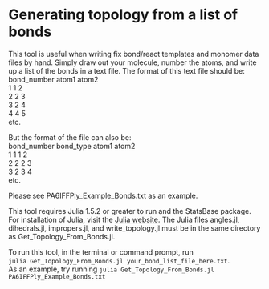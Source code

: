 # Generating topology from a list of bonds
This tool is useful when writing fix bond/react templates and monomer data files by hand. Simply draw out your molecule, number the atoms, and write up a list of the bonds in a text file. 
The format of this text file should be:  
bond_number atom1 atom2  
1 1 2  
2 2 3  
3 2 4  
4 4 5  
etc. 

But the format of the file can also be:  
bond_number bond_type atom1 atom2  
1 1 1 2  
2 2 2 3  
3 2 3 4  
etc. 

Please see PA6IFFPly_Example_Bonds.txt as an example.

This tool requires Julia 1.5.2 or greater to run and the StatsBase package. For installation of Julia, visit the [Julia website](https://julialang.org/). The Julia files angles.jl, dihedrals.jl, impropers.jl, and write_topology.jl must be in the same directory as Get_Topology_From_Bonds.jl.

To run this tool, in the terminal or command prompt, run  
`julia Get_Topology_From_Bonds.jl your_bond_list_file_here.txt`.  
As an example, try running 
`julia Get_Topology_From_Bonds.jl PA6IFFPly_Example_Bonds.txt`